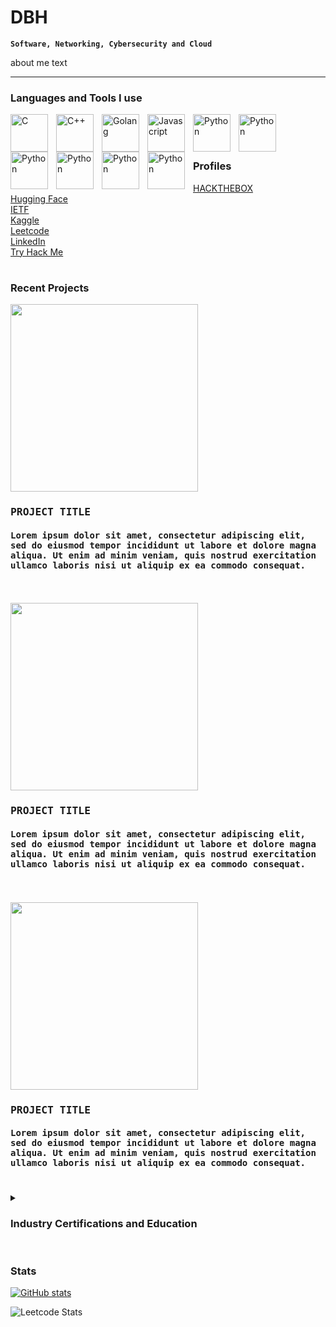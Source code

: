 # DBH
**`Software, Networking, Cybersecurity and Cloud`**

about me text

---

### Languages and Tools I use

<img align="left" alt="C" width="60px" style="padding-right:10px;" src="https://cdn.jsdelivr.net/gh/devicons/devicon/icons/c/c-original.svg" />
<img align="left" alt="C++" width="60px" style="padding-right:10px;" src="https://cdn.jsdelivr.net/gh/devicons/devicon/icons/cplusplus/cplusplus-original.svg" />
<img align="left" alt="Golang" width="60px" style="padding-right:10px;" src="https://cdn.jsdelivr.net/gh/devicons/devicon/icons/go/go-original-wordmark.svg" />
<img align="left" alt="Javascript" width="60px" style="padding-right:10px;" src="https://cdn.jsdelivr.net/gh/devicons/devicon/icons/javascript/javascript-original.svg" />
<img align="left" alt="Python" width="60px" style="padding-right:10px;" src="https://cdn.jsdelivr.net/gh/devicons/devicon/icons/python/python-original-wordmark.svg" />

<img align="left" alt="Python" width="60px" style="padding-right:10px;" src="https://cdn.jsdelivr.net/gh/devicons/devicon/icons/amazonwebservices/amazonwebservices-plain-wordmark.svg" />
<img align="left" alt="Python" width="60px" style="padding-right:10px;" src="https://cdn.jsdelivr.net/gh/devicons/devicon/icons/azure/azure-original-wordmark.svg" />
<img align="left" alt="Python" width="60px" style="padding-right:10px;" src="https://cdn.jsdelivr.net/gh/devicons/devicon/icons/docker/docker-original-wordmark.svg" />
<img align="left" alt="Python" width="60px" style="padding-right:10px;" src="https://cdn.jsdelivr.net/gh/devicons/devicon/icons/kubernetes/kubernetes-plain-wordmark.svg" />
<img align="left" alt="Python" width="60px" style="padding-right:10px;" src="https://cdn.jsdelivr.net/gh/devicons/devicon/icons/linux/linux-original.svg" />


<br />
<br />

#

### Profiles

[HACKTHEBOX](https://hackthebox.com)<br/>
[Hugging Face](https://huggingface.co/dbhenriques "Hugging Face")<br/>
[IETF](https://datatracker.ietf.org/person/Daniam%20Henriques "IETF")<br/>
[Kaggle](https://www.kaggle.com/dbhenriques "Kaggle")<br/>
[Leetcode](https://leetcode.com/dbhenriques/ "Leetcode")<br/>
[LinkedIn](https://www.linkedin.com/in/daniamhenriques "LinkedIn")<br/>
[Try Hack Me](https://tryhackme.com/p/dbhenriques "Try Hack Me")

#

### Recent Projects

<kbd>
  <img width="300px" src="https://github.com/dbhenriques/dbhenriques/assets/28790827/e9559816-75ab-4c98-87ff-4827f1205e05">
  <h3>PROJECT TITLE</h3>
  <h4>Lorem ipsum dolor sit amet, consectetur adipiscing elit, sed do eiusmod tempor incididunt ut labore et dolore magna aliqua. Ut enim ad minim veniam, quis nostrud exercitation ullamco laboris nisi ut aliquip ex ea commodo consequat.</h4>
</kbd>
<br />
<br />

<kbd>
  <img width="300px" src="https://github.com/dbhenriques/dbhenriques/assets/28790827/89378cc1-74bd-4776-a407-349383cf9bc4">
  <h3>PROJECT TITLE</h3>
  <h4>Lorem ipsum dolor sit amet, consectetur adipiscing elit, sed do eiusmod tempor incididunt ut labore et dolore magna aliqua. Ut enim ad minim veniam, quis nostrud exercitation ullamco laboris nisi ut aliquip ex ea commodo consequat.</h4>
</kbd>
<br />
<br />

<kbd>
  <img width="300px" src="https://github.com/dbhenriques/dbhenriques/assets/28790827/d8425fad-2c5d-4a8d-b4a1-c38fc1a6045d">
  <h3>PROJECT TITLE</h3>
  <h4>Lorem ipsum dolor sit amet, consectetur adipiscing elit, sed do eiusmod tempor incididunt ut labore et dolore magna aliqua. Ut enim ad minim veniam, quis nostrud exercitation ullamco laboris nisi ut aliquip ex ea commodo consequat.</h4>
</kbd>

#

<details>
 <summary><h3>Industry Certifications and Education</h3></summary>

  <b>Degrees</b>
  <ul>
  <li>BSc (Hons) Computer Science (Machine Learning and Artificial Intelligence)</li>
    University of London
  </ul>  

  </br>
  
  <b>Amazon AWS</b>
  <ul>
  <li>AWS Cloud fundamentals</li>
  <li>AWS Solutions Architect Associate</li>
  <li>AWS Solutions Developer Associate</li>
  </ul>

  <b>Comptia</b>
  <ul>
  <li>Linux+</li>
  <li>Network+</li>
  <li>Security+</li>
  </ul>
  
  <b>Cisco</b>
  <ul>
  <li>Cisco Certified Design Professional (CCDP)</li>
  <li>Cisco Certified Inter-network Professional (CCIP)</li>
  <li>Cisco Certified Networking Professional (CCNP)</li>
  <li>Cisco Certified Design Associate (CCDA)</li>
  <li>Cisco Certified Networking Associate (CCNA)</li>
  </ul>

  <b>EC-Council</b>
  <ul>
  <li>Licensed Penetration Tester (LPT) (Master)</li>
  <li>Certified Ethical Hacker (CEH) (Master)</li>
  </ul>  

  <b>Microsoft Azure</b>
  <ul>
  <li>Azure Fundamentals</li>
  <li>Azure Network Engineer Associate</li>
  </ul>  

  <b>INE / E-LearnSecurity</b>
  <ul>
  <li>eJPT Junior Penetration Tester</li>
  </ul>    

  <b>Juniper</b>
  <ul>
  <li>Juniper Networks Certified Internet Associate (DevOPS) (JNCIA-DevOPS)</li>
  <li>Juniper Networks Certified Internet Associate (Cloud) (JNCIA-Cloud)</li>
  <li>Juniper Networks Certified Design Associate (Junos) (JNCIA-Design)</li>
  <li>Juniper Networks Certified Design Specialist (JNCIS-SP) (Service Provider Design)</li>
  </ul>  

  <b>VMware</b>
  <ul>
  <li>VMware Certified Professional – Network Virtualization</li>
  <li>VMware Certified Associate 6 – Data Center Virtualization</li>
  <li>VMware Certified Associate 6 – Network Virtualization</li>
  </ul>    

  <b>Schneider Electric</b>
  <ul>
  <li>Schneider Electric Data Center Certified Associate</li>
  </ul>      
  
</details>

#   

### Stats

[![GitHub stats](https://github-readme-stats.vercel.app/api?username=dbhenriques&theme=tokyonight)](https://github.com/dbhenriques/github-readme-stats)

![Leetcode Stats](https://leetcard.jacoblin.cool/dbhenriques?theme=nord)
#
